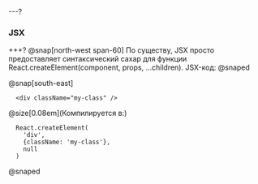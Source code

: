 ---?
### JSX

+++?
@snap[north-west span-60]
По существу, JSX просто предоставляет синтаксический сахар для функции React.createElement(component, props, ...children). JSX-код:
@snaped

@snap[south-east]
```
  <div className="my-class" />
```
@size[0.08em](Компилируется в:)
```
  React.createElement(
    'div',
    {className: 'my-class'},
    null
  )
```
@snaped


  
